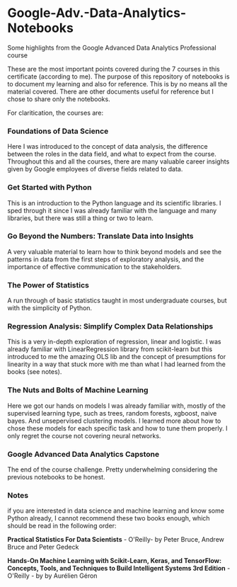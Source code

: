 # Google-Adv.-Data-Analytics-Notebooks
Some highlights from the Google Advanced Data Analytics Professional course

These are the most important points covered during the 7 courses in this certificate (according to me).
The purpose of this repository of notebooks is to document my learning and also for reference. This is by
no means all the material covered. There are other documents useful for reference but I chose to share only
the notebooks.

For claritication, the courses are:

### Foundations of Data Science
Here I was introduced to the concept of data analysis, the difference between the roles in the data field, and what to expect from the course. Throughout this and all the courses, there are many valuable career insights given by Google employees of diverse fields related to data.

### Get Started with Python

This is an introduction to the Python language and its scientific libraries. I sped through it since I was already familiar with the language and many libraries, but there was still a thing or two to learn.

### Go Beyond the Numbers: Translate Data into Insights

A very valuable material to learn how to think beyond models and see the patterns in data from the first steps of exploratory analysis, and the importance of effective communication to the stakeholders.

### The Power of Statistics

A run through of basic statistics taught in most undergraduate courses, but with the simplicity of Python.

### Regression Analysis: Simplify Complex Data Relationships

This is a very in-depth exploration of regression, linear and logistic. I was already familiar with LinearRegression library from scikit-learn but this introduced to me the amazing OLS lib and the concept of presumptions for linearity in a way that stuck more with me than what I had learned from the books (see notes).

### The Nuts and Bolts of Machine Learning

Here we got our hands on models I was already familiar with, mostly of the supervised learning type, such as trees, random forests, xgboost, naive bayes. And unsepervised clustering models. I learned more about how to chose these models for each specific task and how to tune them properly. I only regret the course not covering neural networks.

### Google Advanced Data Analytics Capstone

The end of the course challenge. Pretty underwhelming considering the previous notebooks to be honest.

### Notes

if you are interested in data science and machine learning and know some Python already, I cannot recommend these two books enough, which should be read in the following order:

**Practical Statistics For Data Scientists**  - O'Reilly-  by Peter Bruce, Andrew Bruce and Peter Gedeck 

**Hands-On Machine Learning with Scikit-Learn, Keras, and TensorFlow: Concepts, Tools, and Techniques to Build Intelligent Systems 3rd Edition**  - O'Reilly - by by Aurélien Géron